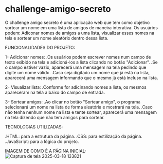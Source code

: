 # challenge-amigo-secreto
O challenge amigo secreto é uma aplicação web que tem como objetivo sortear um nome em uma lista de amigos de maneira interativa. Os usuários podem: Adiconar nomes de amigos a uma lista, visualizar esses nomes na tela e sortear um nome aleatório dentro dessa lista.

FUNCIONALIDADES DO PROJETO:

1- Adicionar nomes:
   .Os usuários podem escrever nomes num campo de texto exibido na tela e adicioná-los a lista clicando no botão "Adicionar".
   .Se o campo estiver vazio, aparecerá uma mensagem na tela pedindo que digite um nome válido.
   .Caso seja digitado um nome que já está na lista, aparecerá uma mensagem informando que o mesmo já está incluso na lista.

2- Visualizar lista:
   .Conforme for adicinando nomes a lista, os mesmos apareceram na tela a baixo do campo de entrada.

3- Sortear amigos:
   .Ao clicar no botão "Sortear amigo", o programa selecionará um nome na lista de forma aleatória e mostrará na tela.
   .Caso não tenha nenhum nome na lista e tente sortear, aparecerá uma mensagem na tela dizendo que não tem amigos para sortear.


TECNOLOGIAS UTILIZADAS:

   .HTML: para a estrutura da página.
   .CSS: para estilização da página.
   .JavaScript: para a lógica do projeto.


IMAGEM DE COMO É A PÁGINA INICIAL:
![Captura de tela 2025-03-18 133821](https://github.com/user-attachments/assets/c2455c73-71e4-4be9-8421-cf0be14a66e3)

   



   
   
